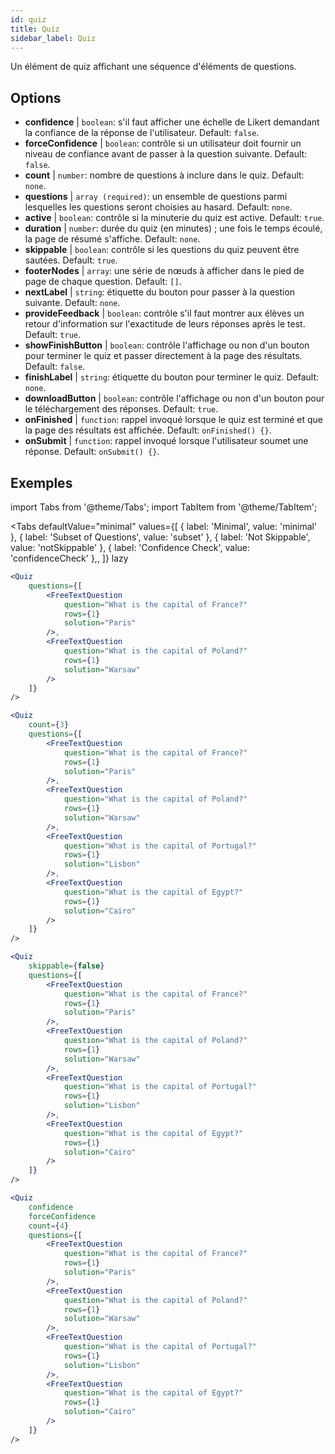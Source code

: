 ```yaml
---
id: quiz 
title: Quiz
sidebar_label: Quiz
---
```


Un élément de quiz affichant une séquence d'éléments de questions.

## Options

* __confidence__ | `boolean`: s'il faut afficher une échelle de Likert demandant la confiance de la réponse de l'utilisateur. Default: `false`.
* __forceConfidence__ | `boolean`: contrôle si un utilisateur doit fournir un niveau de confiance avant de passer à la question suivante. Default: `false`.
* __count__ | `number`: nombre de questions à inclure dans le quiz. Default: `none`.
* __questions__ | `array (required)`: un ensemble de questions parmi lesquelles les questions seront choisies au hasard. Default: `none`.
* __active__ | `boolean`: contrôle si la minuterie du quiz est active. Default: `true`.
* __duration__ | `number`: durée du quiz (en minutes) ; une fois le temps écoulé, la page de résumé s'affiche. Default: `none`.
* __skippable__ | `boolean`: contrôle si les questions du quiz peuvent être sautées. Default: `true`.
* __footerNodes__ | `array`: une série de nœuds à afficher dans le pied de page de chaque question. Default: `[]`.
* __nextLabel__ | `string`: étiquette du bouton pour passer à la question suivante. Default: `none`.
* __provideFeedback__ | `boolean`: contrôle s'il faut montrer aux élèves un retour d'information sur l'exactitude de leurs réponses après le test. Default: `true`.
* __showFinishButton__ | `boolean`: contrôle l'affichage ou non d'un bouton pour terminer le quiz et passer directement à la page des résultats. Default: `false`.
* __finishLabel__ | `string`: étiquette du bouton pour terminer le quiz. Default: `none`.
* __downloadButton__ | `boolean`: contrôle l'affichage ou non d'un bouton pour le téléchargement des réponses. Default: `true`.
* __onFinished__ | `function`: rappel invoqué lorsque le quiz est terminé et que la page des résultats est affichée. Default: `onFinished() {}`.
* __onSubmit__ | `function`: rappel invoqué lorsque l'utilisateur soumet une réponse. Default: `onSubmit() {}`.


## Exemples

import Tabs from '@theme/Tabs';
import TabItem from '@theme/TabItem';

<Tabs
    defaultValue="minimal"
    values={[
        { label: 'Minimal', value: 'minimal' },
        { label: 'Subset of Questions', value: 'subset' },
        { label: 'Not Skippable', value: 'notSkippable' },
        { label: 'Confidence Check', value: 'confidenceCheck' },,
    ]}
    lazy
>

<TabItem value="minimal">

```jsx live
<Quiz
    questions={[
        <FreeTextQuestion 
            question="What is the capital of France?" 
            rows={1} 
            solution="Paris" 
        />,
        <FreeTextQuestion 
            question="What is the capital of Poland?" 
            rows={1} 
            solution="Warsaw" 
        />
    ]}
/>
```
</TabItem>

<TabItem value="subset">

```jsx live
<Quiz
    count={3}
    questions={[
        <FreeTextQuestion 
            question="What is the capital of France?" 
            rows={1} 
            solution="Paris" 
        />,
        <FreeTextQuestion 
            question="What is the capital of Poland?" 
            rows={1} 
            solution="Warsaw" 
        />,
        <FreeTextQuestion 
            question="What is the capital of Portugal?" 
            rows={1} 
            solution="Lisbon" 
        />,     
        <FreeTextQuestion 
            question="What is the capital of Egypt?" 
            rows={1} 
            solution="Cairo" 
        />
    ]}
/>
```
</TabItem>

<TabItem value="notSkippable" >

```jsx live
<Quiz
    skippable={false}
    questions={[
        <FreeTextQuestion 
            question="What is the capital of France?" 
            rows={1} 
            solution="Paris" 
        />,
        <FreeTextQuestion 
            question="What is the capital of Poland?" 
            rows={1} 
            solution="Warsaw" 
        />,
        <FreeTextQuestion 
            question="What is the capital of Portugal?" 
            rows={1} 
            solution="Lisbon" 
        />,     
        <FreeTextQuestion 
            question="What is the capital of Egypt?" 
            rows={1} 
            solution="Cairo" 
        />
    ]}
/>
```
</TabItem>

<TabItem value="confidenceCheck">

```jsx live
<Quiz
    confidence
    forceConfidence
    count={4}
    questions={[
        <FreeTextQuestion 
            question="What is the capital of France?" 
            rows={1} 
            solution="Paris" 
        />,
        <FreeTextQuestion 
            question="What is the capital of Poland?" 
            rows={1} 
            solution="Warsaw" 
        />,
        <FreeTextQuestion 
            question="What is the capital of Portugal?" 
            rows={1} 
            solution="Lisbon" 
        />,     
        <FreeTextQuestion 
            question="What is the capital of Egypt?" 
            rows={1} 
            solution="Cairo" 
        />
    ]}
/>
```
</TabItem>

</Tabs>
